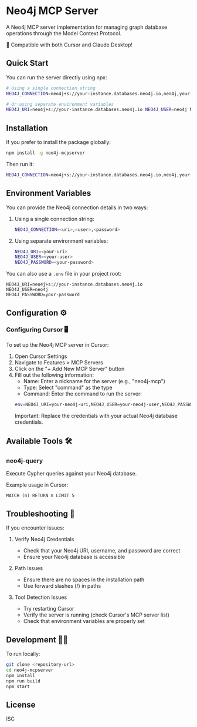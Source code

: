 # Neo4j MCP Server

A Neo4j MCP server implementation for managing graph database operations through the Model Context Protocol.

🔌 Compatible with both Cursor and Claude Desktop!

## Quick Start

You can run the server directly using npx:

```bash
# Using a single connection string
NEO4J_CONNECTION=neo4j+s://your-instance.databases.neo4j.io,neo4j,your-password npx neo4j-mcpserver

# Or using separate environment variables
NEO4J_URI=neo4j+s://your-instance.databases.neo4j.io NEO4J_USER=neo4j NEO4J_PASSWORD=your-password npx neo4j-mcpserver
```

## Installation

If you prefer to install the package globally:

```bash
npm install -g neo4j-mcpserver
```

Then run it:

```bash
NEO4J_CONNECTION=neo4j+s://your-instance.databases.neo4j.io,neo4j,your-password neo4j-mcpserver
```

## Environment Variables

You can provide the Neo4j connection details in two ways:

1. Using a single connection string:
   ```bash
   NEO4J_CONNECTION=<uri>,<user>,<password>
   ```

2. Using separate environment variables:
   ```bash
   NEO4J_URI=<your-uri>
   NEO4J_USER=<your-user>
   NEO4J_PASSWORD=<your-password>
   ```

You can also use a `.env` file in your project root:

```env
NEO4J_URI=neo4j+s://your-instance.databases.neo4j.io
NEO4J_USER=neo4j
NEO4J_PASSWORD=your-password
```

## Configuration ⚙️

### Configuring Cursor 🖥️

To set up the Neo4j MCP server in Cursor:

1. Open Cursor Settings
2. Navigate to Features > MCP Servers
3. Click on the "+ Add New MCP Server" button
4. Fill out the following information:
   - Name: Enter a nickname for the server (e.g., "neo4j-mcp")
   - Type: Select "command" as the type
   - Command: Enter the command to run the server:
   ```bash
   env=NEO4J_URI=your-neo4j-uri,NEO4J_USER=your-neo4j-user,NEO4J_PASSWORD=your-neo4j-password npx -y @neobarrientos/neo4j_mcpserver
   ```
   Important: Replace the credentials with your actual Neo4j database credentials.

## Available Tools 🛠️

### neo4j-query
Execute Cypher queries against your Neo4j database.

Example usage in Cursor:
```cypher
MATCH (n) RETURN n LIMIT 5
```

## Troubleshooting 🔧

If you encounter issues:

1. Verify Neo4j Credentials
   - Check that your Neo4j URI, username, and password are correct
   - Ensure your Neo4j database is accessible

2. Path Issues
   - Ensure there are no spaces in the installation path
   - Use forward slashes (/) in paths

3. Tool Detection Issues
   - Try restarting Cursor
   - Verify the server is running (check Cursor's MCP server list)
   - Check that environment variables are properly set

## Development 👩‍💻

To run locally:
```bash
git clone <repository-url>
cd neo4j-mcpserver
npm install
npm run build
npm start
```

## License

ISC

